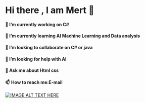 # Hi there  , I am Mert 👋

<!--
**mertkiziloglu/mertkiziloglu** is a ✨ _special_ ✨ repository because its `README.md` (this file) appears on your GitHub profile.-->



#### 🔭 I’m currently working on C#
#### 🌱 I’m currently learning AI Machine Learning and Data analysis
#### 👯 I’m looking to collaborate on C# or java
#### 🤔 I’m looking for help with AI
#### 💬 Ask me about Html css
#### 📫 How to reach me:E-mail

[![IMAGE ALT TEXT HERE](http://img.youtube.com/vi/YOUTUBE_VIDEO_ID_HERE/0.jpg)](http://www.youtube.com/watch?v=YOUTUBE_VIDEO_ID_HERE)
